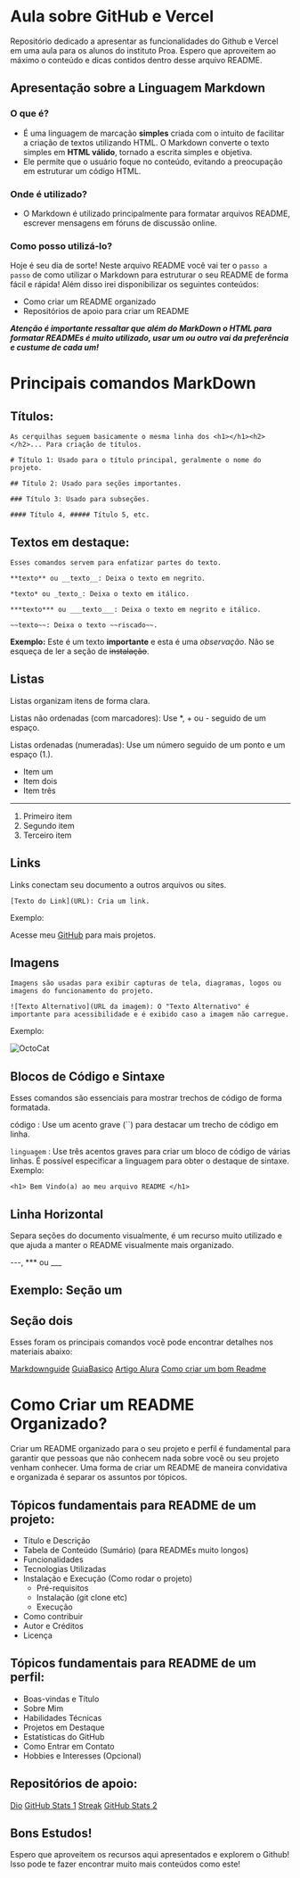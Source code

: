 # Aula sobre GitHub e Vercel
Repositório dedicado a apresentar as funcionalidades do Github e Vercel em uma aula para os alunos do instituto Proa.
Espero que aproveitem ao máximo o conteúdo e dicas contidos dentro desse arquivo README.

## Apresentação sobre a **Linguagem Markdown**

### O que é?

- É uma linguagem de marcação __simples__ criada com o intuito de facilitar a criação de textos utilizando HTML. O Markdown converte o texto simples em **HTML válido**, tornado a escrita simples e objetiva.
- Ele permite que o usuário foque no conteúdo, evitando a preocupação em estruturar um código HTML.

### Onde é utilizado?

- O Markdown é utilizado principalmente para formatar arquivos README, escrever mensagens em fóruns de discussão online.

### Como posso utilizá-lo?

Hoje é seu dia de sorte! Neste arquivo README você vai ter o `passo a passo` de como utilizar o Markdown para estruturar o seu README de forma fácil e rápida! Além disso irei disponibilizar os seguintes conteúdos:


- Como criar um README organizado
- Repositórios de apoio para criar um README
  
_**Atenção é importante ressaltar que além do MarkDown o HTML para formatar READMEs é muito utilizado, usar um ou outro vai da preferência e custume de cada um!**_
# Principais comandos MarkDown

## Títulos:

````
As cerquilhas seguem basicamente o mesma linha dos <h1></h1><h2></h2>... Para criação de títulos.

# Título 1: Usado para o título principal, geralmente o nome do projeto.

## Título 2: Usado para seções importantes.

### Título 3: Usado para subseções.

#### Título 4, ##### Título 5, etc.
````
## Textos em destaque:
````
Esses comandos servem para enfatizar partes do texto.

**texto** ou __texto__: Deixa o texto em negrito.

*texto* ou _texto_: Deixa o texto em itálico.

***texto*** ou ___texto___: Deixa o texto em negrito e itálico.

~~texto~~: Deixa o texto ~~riscado~~.
````
**Exemplo:**
Este é um texto **importante** e esta é uma *observação*.
Não se esqueça de ler a seção de ~~instalação~~.

## Listas
Listas organizam itens de forma clara.

Listas não ordenadas (com marcadores): Use *, + ou - seguido de um espaço.

Listas ordenadas (numeradas): Use um número seguido de um ponto e um espaço (1.).

* Item um 
* Item dois
* Item três
---
1. Primeiro item
2. Segundo item
3. Terceiro item

## Links
Links conectam seu documento a outros arquivos ou sites.
````
[Texto do Link](URL): Cria um link.
````
Exemplo:

Acesse meu [GitHub](https://github.com/SasaGomess) para mais projetos.

## Imagens
````
Imagens são usadas para exibir capturas de tela, diagramas, logos ou imagens do funcionamento do projeto.

![Texto Alternativo](URL da imagem): O "Texto Alternativo" é importante para acessibilidade e é exibido caso a imagem não carregue.
````
Exemplo:

![OctoCat](https://github.com/user-attachments/assets/79e9e8b0-e467-4e41-b6e0-f1f4f75e171e)

## Blocos de Código e Sintaxe

Esses comandos são essenciais para mostrar trechos de código de forma formatada.

código : Use um acento grave (``) para destacar um trecho de código em linha.

```linguagem``` : Use três acentos graves para criar um bloco de código de várias linhas. É possível especificar a linguagem para obter o destaque de sintaxe.
Exemplo:
````
<h1> Bem Vindo(a) ao meu arquivo README </h1>
````

## Linha Horizontal
Separa seções do documento visualmente, é um recurso muito utilizado e que ajuda a manter o README visualmente mais organizado.

---, *** ou ___

Exemplo:
Seção um
---
Seção dois
---

Esses foram os principais comandos você pode encontrar detalhes nos materiais abaixo:

[Markdownguide](https://www.markdownguide.org/)
[GuiaBasico](https://docs.pipz.com/central-de-ajuda/learning-center/guia-basico-de-markdown#open)
[Artigo Alura](https://www.alura.com.br/artigos/como-trabalhar-com-markdown?srsltid=AfmBOopNPfO85S3TQfxKnxPdNaCv1romx7K6SuHsA1dKvuhl3JVLq0-V)
[Como criar um bom Readme](https://www.makeareadme.com/)

# Como Criar um README Organizado?

Criar um README organizado para o seu projeto e perfil é fundamental para garantir que pessoas que não conhecem nada sobre você ou seu projeto venham conhecer. Uma forma de criar um README de maneira convidativa e organizada é separar os assuntos por tópicos.

## Tópicos fundamentais para README de um projeto:

- Título e Descrição
- Tabela de Conteúdo (Sumário) (para READMEs muito longos)
- Funcionalidades
- Tecnologias Utilizadas
- Instalação e Execução (Como rodar o projeto)
  - Pré-requisitos
  - Instalação (git clone etc)
  - Execução
- Como contribuir
- Autor e Créditos
- Licença

## Tópicos fundamentais para README de um perfil:

- Boas-vindas e Título
- Sobre Mim
- Habilidades Técnicas
- Projetos em Destaque
- Estatísticas do GitHub
- Como Entrar em Contato
- Hobbies e Interesses (Opcional)

## Repositórios de apoio:

[Dio](https://github.com/digitalinnovationone/dio-lab-open-source)
[GitHub Stats 1](https://github.com/jstrieb/github-stats)
[Streak](https://github.com/DenverCoder1/github-readme-streak-stats)
[GitHub Stats 2](https://github.com/anuraghazra/github-readme-stats)

## Bons Estudos!
Espero que aproveitem os recursos aqui apresentados e explorem o Github!
Isso pode te fazer encontrar muito mais conteúdos como este!
